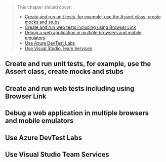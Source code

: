 > This chapter should cover:
> - [Create and run unit tests, for example, use the Assert class, create mocks and stubs]()
> - [Create and run web tests including using Browser Link]()
> - [Debug a web application in multiple browsers and mobile emulators]()
> - [Use Azure DevTest Labs]()
> - [Use Visual Studio Team Services]()

## Create and run unit tests, for example, use the Assert class, create mocks and stubs
## Create and run web tests including using Browser Link
## Debug a web application in multiple browsers and mobile emulators
## Use Azure DevTest Labs
## Use Visual Studio Team Services